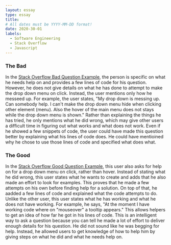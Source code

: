 ```yaml
---
layout: essay
type: essay
title: 
# All dates must be YYYY-MM-DD format!
date: 2020-30-01
labels:
  - Software Engineering
  - Stack Overflow
  - Javascript 
---
```


### The Bad
In the [Stack Overflow Bad Question Example]( https://stackoverflow.com/questions/33932938/drop-down-menu-on-click), the person is specific on what he needs help on and provides a few lines of code for his question. However, he does not give details on what he has done to attempt to make the drop down menu on click. Instead, the user mentions only how he messeed up. For example, the user states, "My drop down is messing up. Can somebody help. I can't make the drop down menu hide when clicking other element (menu). Also the hover of the main menu does not stays while the drop down menu is shown." Rather than explaining the things he has tried, he only mentions what he did wrong, which may give other users a difficult time in figuring out what works and what does not work. Even if he showed a few snippets of code, the user could have made this question better by explaining what his lines of code does. He could have mentioined why he chose to use those lines of code and specified what does what. 

### The Good
In the [Stack Overflow Good Question Example]( https://stackoverflow.com/questions/35295504/d3-js-drop-down-menu-on-click), this user also asks for help on for a drop down menu on click, rather than hover. Instead of stating what he did wrong, this user states what he wants to create and adds that he also made an effort to look for examples. This proves that he made a few attempts on his own before finding help for a solution. On top of that, he aadded a few lines of code and explained what the code attempts to do. Unlike the other user, this user states what he has working and what he does not have working. For example, he says, "At the moment I have working code where on "mouseover" a tooltip appears." This allows helpers to get an idea of how far he got in his lines of code. This is an intelligent way to ask a question because you can tell he made a lot of effort to deliver enough details for his question. He did not sound like he was begging for help. Instead, he allowed users to get knowledge of how to help him by giving steps on what he did and what he needs help on.
